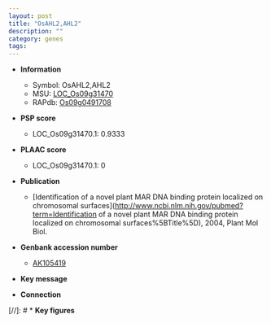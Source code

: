 ```yaml
---
layout: post
title: "OsAHL2,AHL2"
description: ""
category: genes
tags: 
---
```


* **Information**  
    + Symbol: OsAHL2,AHL2  
    + MSU: [LOC_Os09g31470](http://rice.plantbiology.msu.edu/cgi-bin/ORF_infopage.cgi?orf=LOC_Os09g31470)  
    + RAPdb: [Os09g0491708](http://rapdb.dna.affrc.go.jp/viewer/gbrowse_details/irgsp1?name=Os09g0491708)  

* **PSP score**  
    + LOC_Os09g31470.1: 0.9333 

* **PLAAC score**  
    + LOC_Os09g31470.1: 0 

* **Publication**  
    + [Identification of a novel plant MAR DNA binding protein localized on chromosomal surfaces](http://www.ncbi.nlm.nih.gov/pubmed?term=Identification of a novel plant MAR DNA binding protein localized on chromosomal surfaces%5BTitle%5D), 2004, Plant Mol Biol.

* **Genbank accession number**  
    + [AK105419](http://www.ncbi.nlm.nih.gov/nuccore/AK105419)

* **Key message**  

* **Connection**  

[//]: # * **Key figures**  


